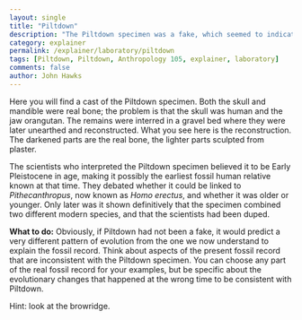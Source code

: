 ```yaml
---
layout: single 
title: "Piltdown" 
description: "The Piltdown specimen was a fake, which seemed to indicate a very different pattern of evolution than reality." 
category: explainer
permalink: /explainer/laboratory/piltdown
tags: [Piltdown, Piltdown, Anthropology 105, explainer, laboratory] 
comments: false 
author: John Hawks 
---
```



Here you will find a cast of the Piltdown specimen. Both the skull and mandible were real bone; the problem is that the skull was human and the jaw orangutan. The remains were interred in a gravel bed where they were later unearthed and reconstructed. What you see here is the reconstruction. The darkened parts are the real bone, the lighter parts sculpted from plaster. 

The scientists who interpreted the Piltdown specimen believed it to be Early Pleistocene in age, making it possibly the earliest fossil human relative known at that time. They debated whether it could be linked to <em>Pithecanthropus</em>, now known as <em>Homo erectus</em>, and whether it was older or younger. Only later was it shown definitively that the specimen combined two different modern species, and that the scientists had been duped.

<strong>What to do:</strong> Obviously, if Piltdown had not been a fake, it would predict a very different pattern of evolution from the one we now understand to explain the fossil record. Think about aspects of the present fossil record that are inconsistent with the Piltdown specimen. You can choose any part of the real fossil record for your examples, but be specific about the evolutionary changes that happened at the wrong time to be consistent with Piltdown. 


Hint: look at the browridge.



